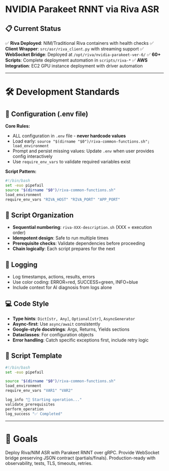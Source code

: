 # NVIDIA Parakeet RNNT via Riva ASR

## 📋 Current Status

✅ **Riva Deployed**: NIM/Traditional Riva containers with health checks
✅ **Client Wrapper**: `src/asr/riva_client.py` with streaming support
✅ **WebSocket Bridge**: Deployed at `/opt/riva/nvidia-parakeet-ver-6/`
✅ **60+ Scripts**: Complete deployment automation in `scripts/riva-*`
✅ **AWS Integration**: EC2 GPU instance deployment with driver automation

---

# 🛠 Development Standards

## 🔧 Configuration (.env file)

**Core Rules:**
- ALL configuration in `.env` file - **never hardcode values**
- Load early: `source "$(dirname "$0")/riva-common-functions.sh"; load_environment`
- Prompt and persist missing values: Update `.env` when user provides config interactively
- Use `require_env_vars` to validate required variables exist

**Script Pattern:**
```bash
#!/bin/bash
set -euo pipefail
source "$(dirname "$0")/riva-common-functions.sh"
load_environment
require_env_vars "RIVA_HOST" "RIVA_PORT" "APP_PORT"
```

## 📁 Script Organization

- **Sequential numbering**: `riva-XXX-description.sh` (XXX = execution order)
- **Idempotent design**: Safe to run multiple times
- **Prerequisite checks**: Validate dependencies before proceeding
- **Chain logically**: Each script prepares for the next

## 📝 Logging

- Log timestamps, actions, results, errors
- Use color coding: ERROR=red, SUCCESS=green, INFO=blue
- Include context for AI diagnosis from logs alone

## 💻 Code Style

- **Type hints**: `Dict[str, Any]`, `Optional[str]`, `AsyncGenerator`
- **Async-first**: Use `async/await` consistently
- **Google-style docstrings**: Args, Returns, Yields sections
- **Dataclasses**: For configuration objects
- **Error handling**: Catch specific exceptions first, include retry logic

## 📜 Script Template

```bash
#!/bin/bash
set -euo pipefail

source "$(dirname "$0")/riva-common-functions.sh"
load_environment
require_env_vars "VAR1" "VAR2"

log_info "🚀 Starting operation..."
validate_prerequisites
perform_operation
log_success "✅ Completed"
```

---

# 🎯 Goals

Deploy Riva/NIM ASR with Parakeet RNNT over gRPC. Provide WebSocket bridge preserving JSON contract (partials/finals). Production-ready with observability, tests, TLS, timeouts, retries.

